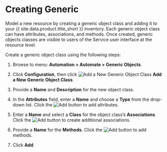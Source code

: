 # Creating Generic

Model a new resource by creating a generic object class and adding
it to your {{ site.data.product.title_short }} inventory. Each
generic object class can have attributes, associations, and
methods. Once created, generic objects
classes are visible to users of the Service user interface at the
resource level.

Create a generic object class using the following steps:

1. Browse to menu: **Automation > Automate > Generic Objects**.

2. Click **Configuration**, then click
   ![Add a New Generic Object Class](../images/1862.png) **Add a New Generic Object Class**.

3. Provide a **Name** and **Description** for the new object class.

4. In the **Attributes** field, enter a **Name** and choose a
   **Type** from the drop-down list. Click the
   ![Add](../images/1848.png) button to add attributes.

5. Enter a **Name** and select a **Class** for the object class’s
   **Associations**. Click the ![Add](../images/1848.png) button to
   create additional associations.

6. Provide a **Name** for the **Methods**. Click the
   ![Add](../images/1848.png) button to add methods.

7. Click **Add**.
